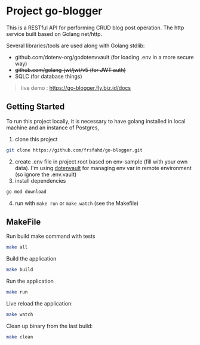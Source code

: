 # Project go-blogger

This is a RESTful API for performing CRUD blog post operation. The http service built based on Golang net/http.

Several libraries/tools are used along with Golang stdlib:

- github.com/dotenv-org/godotenvvault (for loading .env in a more secure way)
- <s>github.com/golang-jwt/jwt/v5 (for JWT auth)</s>
- SQLC (for database things)

> live demo : https://go-blogger.fly.biz.id/docs

## Getting Started

To run this project locally, it is necessary to have golang installed in local machine and an instance of Postgres,

1. clone this project

```bash
git clone https://github.com/frsfahd/go-blogger.git
```

2. create .env file in project root based on env-sample (fill with your own data). I'm using [dotenvault](https://www.dotenv.org/) for managing env var in remote environment (so ignore the .env.vault)
3. install dependencies

```bash
go mod download
```

4. run with `make run` or `make watch` (see the Makefile)

## MakeFile

Run build make command with tests

```bash
make all
```

Build the application

```bash
make build
```

Run the application

```bash
make run
```

Live reload the application:

```bash
make watch
```

Clean up binary from the last build:

```bash
make clean
```
